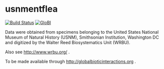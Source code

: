 # usnmentflea
[![Build Status](https://travis-ci.org/globalbioticinteractions/usnmentflea.svg)](https://travis-ci.org/globalbioticinteractions/usnmentflea) [![GloBI](http://api.globalbioticinteractions.org/interaction.svg?accordingTo=globi:globalbioticinteractions/usnmentflea)](http://globalbioticinteractions.org/?accordingTo=globi:globalbioticinteractions/usnmentflea)

Data were obtained from specimens belonging to the United States National Museum of Natural History (USNM), Smithsonian Institution, Washington DC and digitized by the Walter Reed Biosystematics Unit (WRBU).

Also see http://www.wrbu.org/ . 

To be made available through http://globalbioticinteractions.org  .
